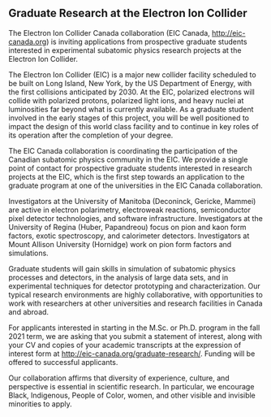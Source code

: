 ## Graduate Research at the Electron Ion Collider

The Electron Ion Collider Canada collaboration (EIC Canada, http://eic-canada.org) is inviting applications from prospective graduate students interested in experimental subatomic physics research projects at the Electron Ion Collider.

The Electron Ion Collider (EIC) is a major new collider facility scheduled to be built on Long Island, New York, by the US Department of Energy, with the first collisions anticipated by 2030. At the EIC, polarized electrons will collide with polarized protons, polarized light ions, and heavy nuclei at luminosities far beyond what is currently available. As a graduate student involved in the early stages of this project, you will be well positioned to impact the design of this world class facility and to continue in key roles of its operation after the completion of your degree.

The EIC Canada collaboration is coordinating the participation of the Canadian subatomic physics community in the EIC. We provide a single point of contact for prospective graduate students interested in research projects at the EIC, which is the first step towards an application to the graduate program at one of the universities in the EIC Canada collaboration.

Investigators at the University of Manitoba (Deconinck, Gericke, Mammei) are active in electron polarimetry, electroweak reactions, semiconductor pixel detector technologies, and software infrastructure. Investigators at the University of Regina (Huber, Papandreou) focus on pion and kaon form factors, exotic spectroscopy, and calorimeter detectors. Investigators at Mount Allison University (Hornidge) work on pion form factors and simulations.

Graduate students will gain skills in simulation of subatomic physics processes and detectors, in the analysis of large data sets, and in experimental techniques for detector prototyping and characterization. Our typical research environments are highly collaborative, with opportunities to work with researchers at other universities and research facilities in Canada and abroad.

For applicants interested in starting in the M.Sc. or Ph.D. program in the fall 2021 term, we are asking that you submit a statement of interest, along with your CV and copies of your academic transcripts at the expression of interest form at http://eic-canada.org/graduate-research/. Funding will be offered to successful applicants.

Our collaboration affirms that diversity of experience, culture, and perspective is essential in scientific research. In particular, we encourage Black, Indigenous, People of Color, women, and other visible and invisible minorities to apply.
